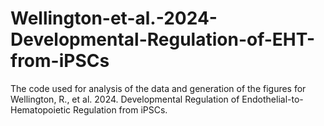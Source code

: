 # Wellington-et-al.-2024-Developmental-Regulation-of-EHT-from-iPSCs
The code used for analysis of the data and generation of the figures for Wellington, R., et al. 2024. Developmental Regulation of Endothelial-to-Hematopoietic Regulation from iPSCs.
